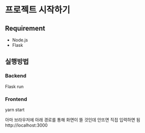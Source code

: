 # 프로젝트 시작하기
## Requirement
* Node.js  
* Flask

## 실행방법
### Backend  
Flask run  
### Frontend  
yarn start    

아마 브라우저에 아래 경로를 통해 화면이 뜰 것인데 안뜨면 직접 입력하면 됨  
http://localhost:3000
